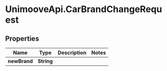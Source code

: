 # UnimooveApi.CarBrandChangeRequest

## Properties
Name | Type | Description | Notes
------------ | ------------- | ------------- | -------------
**newBrand** | **String** |  | 


